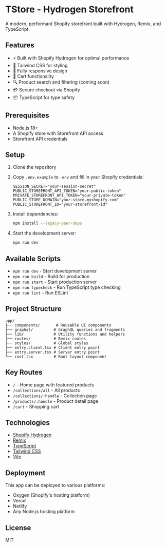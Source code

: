 # TStore - Hydrogen Storefront

A modern, performant Shopify storefront built with Hydrogen, Remix, and TypeScript.

## Features

- ⚡ Built with Shopify Hydrogen for optimal performance
- 🎨 Tailwind CSS for styling
- 📱 Fully responsive design
- 🛒 Cart functionality
- 🔍 Product search and filtering (coming soon)
- 💳 Secure checkout via Shopify
- 📦 TypeScript for type safety

## Prerequisites

- Node.js 18+
- A Shopify store with Storefront API access
- Storefront API credentials

## Setup

1. Clone the repository
2. Copy `.env.example` to `.env` and fill in your Shopify credentials:
   ```
   SESSION_SECRET="your-session-secret"
   PUBLIC_STOREFRONT_API_TOKEN="your-public-token"
   PRIVATE_STOREFRONT_API_TOKEN="your-private-token"
   PUBLIC_STORE_DOMAIN="your-store.myshopify.com"
   PUBLIC_STOREFRONT_ID="your-storefront-id"
   ```

3. Install dependencies:
   ```bash
   npm install --legacy-peer-deps
   ```

4. Start the development server:
   ```bash
   npm run dev
   ```

## Available Scripts

- `npm run dev` - Start development server
- `npm run build` - Build for production
- `npm run start` - Start production server
- `npm run typecheck` - Run TypeScript type checking
- `npm run lint` - Run ESLint

## Project Structure

```
app/
├── components/       # Reusable UI components
├── graphql/         # GraphQL queries and fragments
├── lib/             # Utility functions and helpers
├── routes/          # Remix routes
├── styles/          # Global styles
├── entry.client.tsx # Client entry point
├── entry.server.tsx # Server entry point
└── root.tsx         # Root layout component
```

## Key Routes

- `/` - Home page with featured products
- `/collections/all` - All products
- `/collections/:handle` - Collection page
- `/products/:handle` - Product detail page
- `/cart` - Shopping cart

## Technologies

- [Shopify Hydrogen](https://hydrogen.shopify.dev/)
- [Remix](https://remix.run/)
- [TypeScript](https://www.typescriptlang.org/)
- [Tailwind CSS](https://tailwindcss.com/)
- [Vite](https://vitejs.dev/)

## Deployment

This app can be deployed to various platforms:
- Oxygen (Shopify's hosting platform)
- Vercel
- Netlify
- Any Node.js hosting platform

## License

MIT